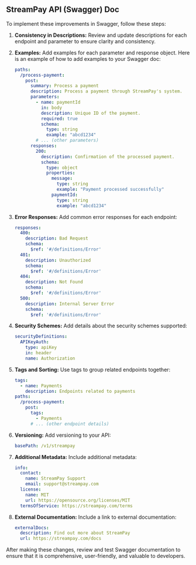 ## StreamPay API (Swagger) Doc

To implement these improvements in Swagger, follow these steps:

1. **Consistency in Descriptions:**
   Review and update descriptions for each endpoint and parameter to ensure clarity and consistency.

2. **Examples:**
   Add examples for each parameter and response object. Here is an example of how to add examples to your Swagger doc:

   ```yaml
   paths:
     /process-payment:
       post:
         summary: Process a payment
         description: Process a payment through StreamPay's system.
         parameters:
           - name: paymentId
             in: body
             description: Unique ID of the payment.
             required: true
             schema:
               type: string
               example: "abcd1234"
           # ... (other parameters)
         responses:
           200:
             description: Confirmation of the processed payment.
             schema:
               type: object
               properties:
                 message:
                   type: string
                   example: "Payment processed successfully"
                 paymentId:
                   type: string
                   example: "abcd1234"
   ```

3. **Error Responses:**
   Add common error responses for each endpoint:

   ```yaml
   responses:
     400:
       description: Bad Request
       schema:
         $ref: '#/definitions/Error'
     401:
       description: Unauthorized
       schema:
         $ref: '#/definitions/Error'
     404:
       description: Not Found
       schema:
         $ref: '#/definitions/Error'
     500:
       description: Internal Server Error
       schema:
         $ref: '#/definitions/Error'
   ```

4. **Security Schemes:**
   Add details about the security schemes supported:

   ```yaml
   securityDefinitions:
     APIKeyAuth:
       type: apiKey
       in: header
       name: Authorization
   ```

5. **Tags and Sorting:**
   Use tags to group related endpoints together:

   ```yaml
   tags:
     - name: Payments
       description: Endpoints related to payments
   paths:
     /process-payment:
       post:
         tags:
           - Payments
         # ... (other endpoint details)
   ```

6. **Versioning:**
   Add versioning to your API:

   ```yaml
   basePath: /v1/streampay
   ```

7. **Additional Metadata:**
   Include additional metadata:

   ```yaml
   info:
     contact:
       name: StreamPay Support
       email: support@streampay.com
     license:
       name: MIT
       url: https://opensource.org/licenses/MIT
     termsOfService: https://streampay.com/terms
   ```

8. **External Documentation:**
   Include a link to external documentation:

   ```yaml
   externalDocs:
     description: Find out more about StreamPay
     url: https://streampay.com/docs
   ```

After making these changes, review and test Swagger documentation to ensure that it is comprehensive, user-friendly, and valuable to developers.
